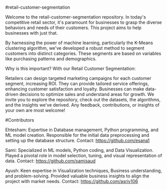 #retail-customer-segmentation

Welcome to the retail-customer-segmentation repository. In today's competitive retail sector, it's paramount for businesses to grasp the diverse behaviors and needs of their customers. This project aims to help businesses with just that.

By harnessing the power of machine learning, particularly the K-Means clustering algorithm, we've developed a robust method to segment customers into distinct categories. These segments are based on variables like purchasing patterns and demographics.

Why is this important? With our Retail Customer Segmentation:

Retailers can design targeted marketing campaigns for each customer segment, increasing ROI. They can provide tailored service offerings, enhancing customer satisfaction and loyalty. Businesses can make data-driven decisions to optimize sales and understand areas for growth. We invite you to explore the repository, check out the datasets, the algorithms, and the insights we've derived. Any feedback, contributions, or insights of your own are most welcome!

#Contributors

Ehtesham: Expertise in Database management, Python programming, and ML model creation. Responsible for the initial data preprocessing and setting up the database structure. Contact: https://github.com/esana1

Sami: Specialized in ML models, Python coding, and Data Visualization. Played a pivotal role in model selection, tuning, and visual representation of data. Contact: https://github.com/samisaud

Ayush: Keen expertise in Visualization techniques, Business understanding, and problem-solving. Provided valuable business insights to align the project with market needs. Contact: https://github.com/asriv106
